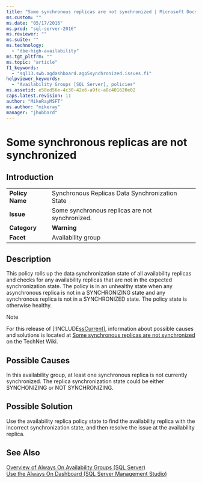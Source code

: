 ```yaml
---
title: "Some synchronous replicas are not synchronized | Microsoft Docs"
ms.custom: ""
ms.date: "05/17/2016"
ms.prod: "sql-server-2016"
ms.reviewer: ""
ms.suite: ""
ms.technology: 
  - "dbe-high-availability"
ms.tgt_pltfrm: ""
ms.topic: "article"
f1_keywords: 
  - "sql13.swb.agdashboard.agp5synchronized.issues.f1"
helpviewer_keywords: 
  - "Availability Groups [SQL Server], policies"
ms.assetid: e58ed56e-4c30-42e6-a9fc-a8c401620e02
caps.latest.revision: 11
author: "MikeRayMSFT"
ms.author: "mikeray"
manager: "jhubbard"
---
```

# Some synchronous replicas are not synchronized
    
## Introduction  
  
|||  
|-|-|  
|**Policy Name**|Synchronous Replicas Data Synchronization State|  
|**Issue**|Some synchronous replicas are not synchronized.|  
|**Category**|**Warning**|  
|**Facet**|Availability group|  
  
## Description  
 This policy rolls up the data synchronization state of all availability replicas and checks for any availability replicas that are not in the expected synchronization state. The policy is in an unhealthy state when any asynchronous replica is not in a SYNCHRONIZING state and any synchronous replica is not in a SYNCHRONIZED state. The policy state is otherwise healthy.  
  
> [!NOTE]  
>  For this release of [!INCLUDE[ssCurrent](../../../includes/sscurrent-md.md)], information about possible causes and solutions is located at [Some synchronous replicas are not synchronized](http://go.microsoft.com/fwlink/p/?LinkId=220853) on the TechNet Wiki.  
  
## Possible Causes  
 In this availability group, at least one synchronous replica is not currently synchronized. The replica synchronization state could be either SYNCHONIZING or NOT SYNCHRONIZING.  
  
## Possible Solution  
 Use the availability replica policy state to find the availability replica with the incorrect synchronization state, and then resolve the issue at the availability replica.  
  
## See Also  
 [Overview of Always On Availability Groups &#40;SQL Server&#41;](../../../database-engine/availability-groups/windows/overview-of-always-on-availability-groups-sql-server.md)   
 [Use the Always On Dashboard &#40;SQL Server Management Studio&#41;](../../../database-engine/availability-groups/windows/use-the-always-on-dashboard-sql-server-management-studio.md)  
  
  
